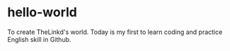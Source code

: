 # hello-world
To create TheLinkd's world.
Today is my first to learn coding and practice English skill in Github.

